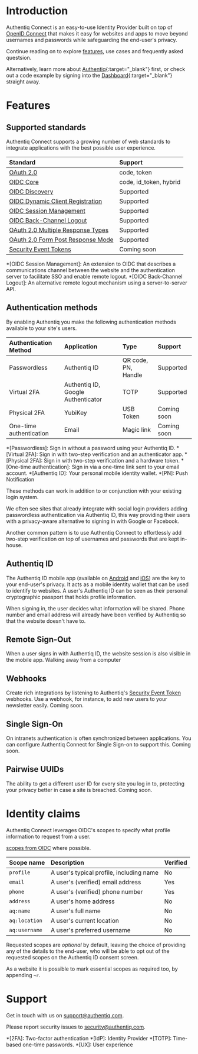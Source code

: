 # Introduction

Authentiq Connect is an easy-to-use Identity Provider built on top of [OpenID Connect](http://openid.net/connect/) that makes it easy for websites and apps to move beyond usernames and passwords while safeguarding the end-user's privacy. 

Continue reading on to explore [features](#features), use cases and frequently asked questsion. 

Alternatively, learn more about [Authentiq](https://www.authentiq.com/developers/?utm_source=docs&utm_medium=docs&utm_campaign=index){:target="_blank"} first, or check out a code example by signing into the [Dashboard](https://dashboard.authentiq.com/?utm_source=docs&utm_medium=docs&utm_campaign=index){:target="_blank"} straight away. 

# Features

## Supported standards

Authentiq Connect supports a growing number of web standards to integrate applications with the best possible user experience. 

Standard | Support
:------- | :------
[OAuth 2.0](https://tools.ietf.org/html/rfc6749) | code, token
[OIDC Core](http://openid.net/specs/openid-connect-core-1_0.html) | code, id_token, hybrid
[OIDC Discovery](http://openid.net/specs/openid-connect-discovery-1_0.html) | Supported
[OIDC Dynamic Client Registration](http://openid.net/specs/openid-connect-registration-1_0.html) | Supported
[OIDC Session Management](http://openid.net/specs/openid-connect-session-1_0.html) | Supported
[OIDC Back-Channel Logout](http://openid.net/specs/openid-connect-backchannel-1_0.html) | Supported
[OAuth 2.0 Multiple Response Types](http://openid.net/specs/oauth-v2-multiple-response-types-1_0.html) | Supported
[OAuth 2.0 Form Post Response Mode](http://openid.net/specs/oauth-v2-form-post-response-mode-1_0.html) | Supported
[Security Event Tokens](https://tools.ietf.org/html/draft-ietf-secevent-token-02) | Coming soon

*[OIDC Session Management]: An extension to OIDC that describes a communications channel between the website and the authentication server to facilitate SSO and enable remote logout.
*[OIDC Back-Channel Logout]: An alternative remote logout mechanism using a server-to-server API.

## Authentication methods

By enabling Authentiq you make the following authentication methods available to your site's users.

Authentication Method | Application |  Type  | Support
:-------------------- | :---------- | :----- | :------
Passwordless          | Authentiq ID | QR code, PN, Handle | Supported
Virtual 2FA | Authentiq ID, Google Authenticator | TOTP | Supported
Physical 2FA | YubiKey | USB Token | Coming soon
One-time authentication | Email | Magic link | Coming soon

*[Passwordless]: Sign in without a password using your Authentiq ID.
*[Virtual 2FA]: Sign in with two-step verification and an authenticator app.
*[Physical 2FA]: Sign in with two-step verification and a hardware token.
*[One-time authentication]: Sign in via a one-time link sent to your email account.
*[Authentiq ID]: Your personal mobile identity wallet.
*[PN]: Push Notification

These methods can work in addition to or conjunction with your existing login system.

We often see sites that already integrate with social login providers adding passwordless authentication via Authentiq ID, this way providing their users with a privacy-aware alternative to signing in with Google or Facebook.

Another common pattern is to use Authentiq Connect to effortlessly add two-step verification on top of usernames and passwords that are kept in-house.

## Authentiq ID

The Authentiq ID mobile app (available on [Android](https://play.google.com/store/apps/details?id=com.authentiq.authentiqid) and [iOS](https://itunes.apple.com/us/app/authentiq-id/id964932341)) are the key to your end-user's privacy. It acts as a mobile identity wallet that can be used to identify to websites. A user's Authentiq ID can be seen as their personal cryptographic passport that holds profile information.

When signing in, the user decides what information will be shared.
Phone number and email address will already have been verified by Authentiq so that the website doesn't have to.

## Remote Sign-Out

When a user signs in with Authentiq ID, the website session is also visible in the mobile app. Walking away from a computer

## Webhooks

Create rich integrations by listening to Authentiq's [Security Event Token](https://tools.ietf.org/html/draft-ietf-secevent-token) webhooks. Use a webhook, for instance, to add new users to your newsletter easily. Coming soon.


## Single Sign-On

On intranets authentication is often synchronized between applications. You can configure Authentiq Connect for Single Sign-on to support this. Coming soon.

## Pairwise UUIDs

The ability to get a different user ID for every site you log in to, protecting your privacy better in case a site is breached. Coming soon.

# Identity claims

Authentiq Connect leverages OIDC's scopes to specify what profile information to request from a user.

 [scopes from OIDC](http://openid.net/specs/openid-connect-core-1_0.html#ScopeClaims) where possible.

Scope name | Description | Verified
:--------- | :---------- | :-------
`profile` | A user's typical profile, including name | No
`email` | A user's (verified) email address | Yes
`phone` | A user's (verified) phone number | Yes
`address` | A user's home address | No
`aq:name` | A user's full name | No
`aq:location` | A user's current location | No
`aq:username` | A user's preferred username | No

Requested scopes are *optional* by default, leaving the choice of providing any of the details to the end-user, who will be able to opt out of the requested scopes on the Authentiq ID consent screen.

As a website it is possible to mark essential scopes as required too, by appending `~r`.

# Support

Get in touch with us on [support@authentiq.com](mailto:support@authentiq.com).

Please report security issues to [security@authentiq.com](mailto:security@authentiq.com).


*[2FA]: Two-factor authentication
*[IdP]: Identity Provider
*[TOTP]: Time-based one-time passwords.
*[UX]: User experience
